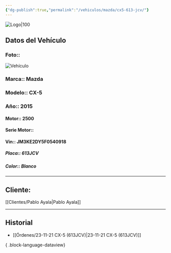 ```yaml
---
{"dg-publish":true,"permalink":"/vehiculos/mazda/cx5-613-jcv/"}
---
```


![Logo|100](http://drive.google.com/uc?export=view&id=137fl3TIZ0-PU8b-Pt0bsjclwHub_u78G)

## Datos del Vehículo 
### Foto:: 
![Vehículo](http://drive.google.com/uc?export=view&id=1FQCOCot3F-keDm4GxI2QsnyKudzKr691)

### Marca:: Mazda
### Modelo:: CX-5 
### Año:: 2015
#### Motor:: 2500
#### Serie Motor:: 
#### Vin:: JM3KE2DY5F0540918
##### Placa:: 613JCV
##### Color:: Blanco
---

## Cliente:

[[Clientes/Pablo Ayala\|Pablo Ayala]]

---

## Historial

- [[Órdenes/23-11-21 CX-5 (613JCV)\|23-11-21 CX-5 (613JCV)]]

{ .block-language-dataview} 